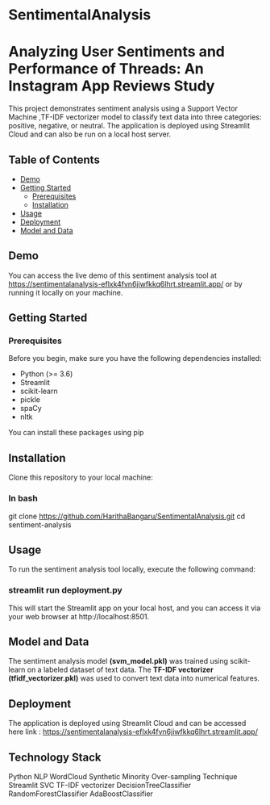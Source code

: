 # SentimentalAnalysis
# Analyzing User Sentiments and Performance of Threads: An Instagram App Reviews Study
This project demonstrates sentiment analysis using a Support Vector Machine ,TF-IDF vectorizer model to classify text data into three categories: positive, negative, or neutral. The application is deployed using Streamlit Cloud and can also be run on a local host server.

## Table of Contents

- [Demo](#demo)
- [Getting Started](#getting-started)
  - [Prerequisites](#prerequisites)
  - [Installation](#installation)
- [Usage](#usage)
- [Deployment](#deployment)
- [Model and Data](#model-and-data)


## Demo

You can access the live demo of this sentiment analysis tool at https://sentimentalanalysis-eflxk4fvn6jiwfkkq6lhrt.streamlit.app/ or by running it locally on your machine.

## Getting Started

### Prerequisites

Before you begin, make sure you have the following dependencies installed:
- Python (>= 3.6)
- Streamlit
- scikit-learn
- pickle
- spaCy
- nltk

You can install these packages using pip
## Installation
Clone this repository to your local machine:
### In bash
git clone https://github.com/HarithaBangaru/SentimentalAnalysis.git
cd sentiment-analysis

## Usage
To run the sentiment analysis tool locally, execute the following command:
### streamlit run deployment.py
This will start the Streamlit app on your local host, and you can access it via your web browser at http://localhost:8501.
## Model and Data
The sentiment analysis model **(svm_model.pkl)** was trained using scikit-learn on a labeled dataset of text data. The **TF-IDF vectorizer (tfidf_vectorizer.pkl)** was used to convert text data into numerical features.
## Deployment
The application is deployed using Streamlit Cloud and can be accessed here
link : https://sentimentalanalysis-eflxk4fvn6jiwfkkq6lhrt.streamlit.app/

## Technology Stack
Python
NLP
WordCloud
Synthetic Minority Over-sampling Technique
Streamlit
SVC
TF-IDF vectorizer
DecisionTreeClassifier
RandomForestClassifier
AdaBoostClassifier
